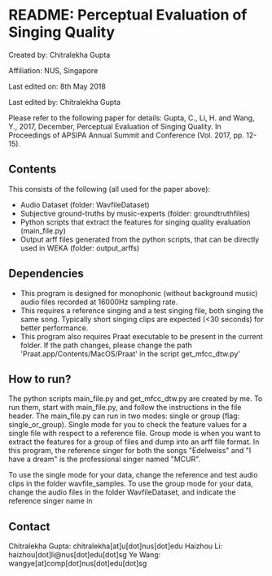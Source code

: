 # README: Perceptual Evaluation of Singing Quality

Created by: Chitralekha Gupta

Affiliation: NUS, Singapore

Last edited on: 8th May 2018

Last edited by: Chitralekha Gupta

Please refer to the following paper for details:
Gupta, C., Li, H. and Wang, Y., 2017, December, Perceptual Evaluation of Singing Quality. In Proceedings of APSIPA Annual Summit and Conference (Vol. 2017, pp. 12-15).

## Contents
This consists of the following (all used for the paper above):
- Audio Dataset (folder: WavfileDataset)
- Subjective ground-truths by music-experts (folder: groundtruthfiles)
- Python scripts that extract the features for singing quality evaluation (main_file.py)
- Output arff files generated from the python scripts, that can be directly used in WEKA (folder: output_arffs)

## Dependencies

- This program is designed for monophonic (without background music) audio files recorded at 16000Hz sampling rate. 
- This requires a reference singing and a test singing file, both singing the same song. Typically short singing clips are expected (<30 seconds) for better performance.
- This program also requires Praat executable to be present in the current folder. If the path changes, please change the path 'Praat.app/Contents/MacOS/Praat' in the script get_mfcc_dtw.py'

## How to run?
The python scripts main_file.py and get_mfcc_dtw.py are created by me. 
To run them, start with main_file.py, and follow the instructions in the file header. The main_file.py can run in two modes: single or group (flag: single_or_group). Single mode for you to check the feature values for a single file with respect to a reference file. Group mode is when you want to extract the features for a group of files and dump into an arff file format. In this program, the reference singer for both the songs "Edelweiss" and "I have a dream" is the professional singer named "MCUR".

To use the single mode for your data, change the reference and test audio clips in the folder wavfile_samples.
To use the group mode for your data, change the audio files in the folder WavfileDataset, and indicate the reference singer name in 

## Contact
Chitralekha Gupta: chitralekha[at]u[dot]nus[dot]edu
Haizhou Li: haizhou[dot]li@nus[dot]edu[dot]sg
Ye Wang: wangye[at]comp[dot]nus[dot]edu[dot]sg
